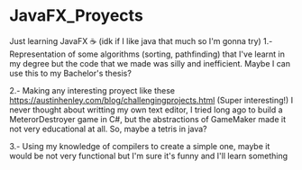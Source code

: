 # JavaFX_Proyects
Just learning JavaFX ☕ (idk if I like java that much so I'm gonna try)
1.- Representation of some algorithms (sorting, pathfinding) that I've learnt in my degree but the code that we made was silly and inefficient. Maybe I can use this to my Bachelor's thesis?

2.- Making any interesting proyect like these https://austinhenley.com/blog/challengingprojects.html (Super interesting!) I never thought about writting my own text editor, I tried long ago to build a MeterorDestroyer game in C#, but the abstractions of GameMaker made it not very educational at all. So, maybe a tetris in java?

3.- Using my knowledge of compilers to create a simple one, maybe it would be not very functional but I'm sure it's funny and I'll learn something

